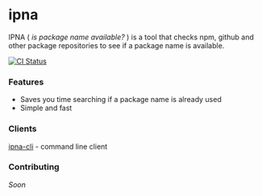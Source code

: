 # ipna
IPNA ( _is package name available?_ ) is a tool that checks npm, github and other package repositories to see if a package name is available. 
  
[![CI Status](https://github.com/laureanray/ipna/workflows/ci/badge.svg?branch=main&event=push)](https://phpunit.de/build-status.html)

### Features
   - Saves you time searching if a package name is already used
   - Simple and fast 
    
   
### Clients
   [ipna-cli](https://github.com/laureanray/ipna-cli) - command line client

### Contributing
   _Soon_
